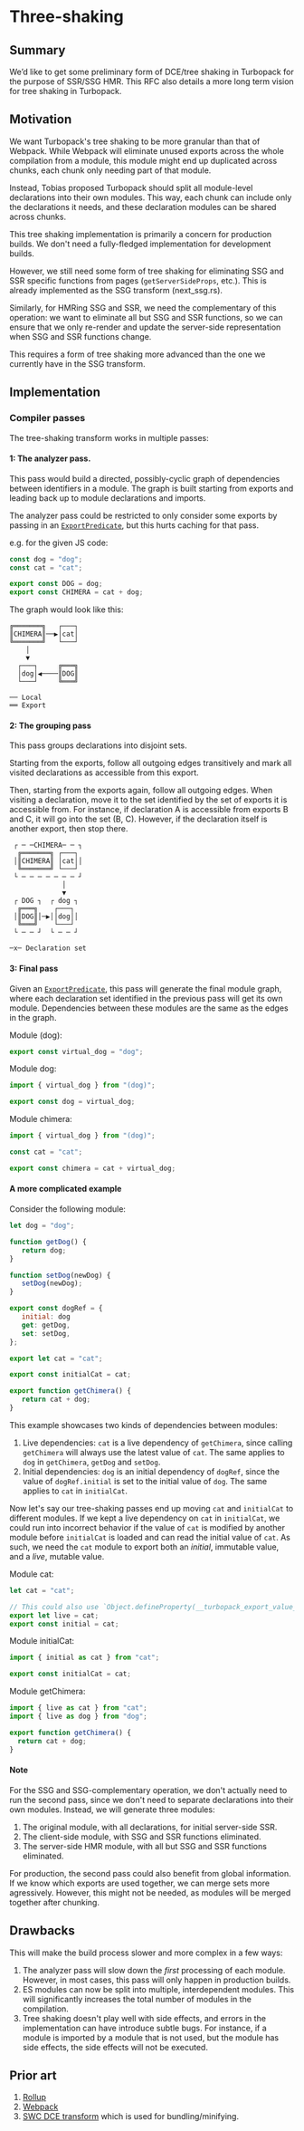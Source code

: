# Three-shaking

## Summary

We’d like to get some preliminary form of DCE/tree shaking in Turbopack for the
purpose of SSR/SSG HMR. This RFC also details a more long term vision for tree
shaking in Turbopack.

## Motivation

We want Turbopack's tree shaking to be more granular than that of Webpack.
While Webpack will eliminate unused exports across the whole compilation
from a module, this module might end up duplicated across chunks, each chunk
only needing part of that module.

Instead, Tobias proposed Turbopack should split all module-level
declarations into their own modules. This way, each chunk can include only
the declarations it needs, and these declaration modules can be shared
across chunks.

This tree shaking implementation is primarily a concern for production
builds. We don't need a fully-fledged implementation for development builds.

However, we still need some form of tree shaking for eliminating
SSG and SSR specific functions from pages (`getServerSideProps`, etc.). This
is already implemented as the SSG transform (next_ssg.rs).

Similarly, for HMRing SSG and SSR, we need the complementary of this
operation: we want to eliminate all but SSG and SSR functions, so we can
ensure that we only re-render and update the server-side representation
when SSG and SSR functions change.

This requires a form of tree shaking more advanced than the one we currently
have in the SSG transform.

## Implementation

### Compiler passes

The tree-shaking transform works in multiple passes:

#### 1: The analyzer pass.

This pass would build a directed, possibly-cyclic graph of dependencies
between identifiers in a module. The graph is built starting from exports
and leading back up to module declarations and imports.

The analyzer pass could be restricted to only consider some exports by
passing in an [`ExportPredicate`], but this hurts caching for that pass.

e.g. for the given JS code:

```js
const dog = "dog";
const cat = "cat";

export const DOG = dog;
export const CHIMERA = cat + dog;
```

The graph would look like this:

```text
╔═══════╗   ┌───┐
║CHIMERA║──▶│cat│
╚═══════╝   └───┘
    │
    ▼
  ┌───┐     ╔═══╗
  │dog│◀────║DOG║
  └───┘     ╚═══╝

── Local
══ Export
```

#### 2: The grouping pass

This pass groups declarations into disjoint sets.

Starting from the exports, follow all outgoing edges transitively and mark
all visited declarations as accessible from this export.

Then, starting from the exports again, follow all outgoing edges. When
visiting a declaration, move it to the set identified by the set of exports
it is accessible from. For instance, if declaration A is accessible from
exports B and C, it will go into the set (B, C). However, if the declaration
itself is another export, then stop there.

```text
 ┌ ─ ─CHIMERA─ ─ ┐
  ╔═══════╗ ┌───┐
 │║CHIMERA║ │cat││
  ╚═══════╝ └───┘
 └ ─ ─ ─ ─ ─ ─ ─ ┘
             │
             ▼
 ┌ DOG ┐  ┌ dog ┐
  ╔═══╗    ┌───┐
 │║DOG║│─▶││dog││
  ╚═══╝    └───┘
 └ ─ ─ ┘  └ ─ ─ ┘

─x─ Declaration set
```

#### 3: Final pass

Given an [`ExportPredicate`], this pass will generate the final module
graph, where each declaration set identified in the previous pass will get
its own module. Dependencies between these modules are the same as the
edges in the graph.

Module (dog):

```js
export const virtual_dog = "dog";
```

Module dog:

```js
import { virtual_dog } from "(dog)";

export const dog = virtual_dog;
```

Module chimera:

```js
import { virtual_dog } from "(dog)";

const cat = "cat";

export const chimera = cat + virtual_dog;
```

#### A more complicated example

Consider the following module:

```js
let dog = "dog";

function getDog() {
   return dog;
}

function setDog(newDog) {
   setDog(newDog);
}

export const dogRef = {
   initial: dog
   get: getDog,
   set: setDog,
};

export let cat = "cat";

export const initialCat = cat;

export function getChimera() {
   return cat + dog;
}
```

This example showcases two kinds of dependencies between modules:

1. Live dependencies: `cat` is a live dependency of `getChimera`, since
   calling `getChimera` will always use the latest value of `cat`. The same
   applies to `dog` in `getChimera`, `getDog` and `setDog`.
2. Initial dependencies: `dog` is an initial dependency of `dogRef`, since
   the value of `dogRef.initial` is set to the initial value of `dog`. The
   same applies to `cat` in `initialCat`.

Now let's say our tree-shaking passes end up moving `cat` and `initialCat`
to different modules. If we kept a live dependency on `cat` in `initialCat`,
we could run into incorrect behavior if the value of `cat` is modified by
another module before `initialCat` is loaded and can read the initial value
of `cat`. As such, we need the `cat` module to export both an _initial_,
immutable value, and a _live_, mutable value.

Module cat:

```js
let cat = "cat";

// This could also use `Object.defineProperty(__turbopack_export_value__, ...)`.
export let live = cat;
export const initial = cat;
```

Module initialCat:

```js
import { initial as cat } from "cat";

export const initialCat = cat;
```

Module getChimera:

```js
import { live as cat } from "cat";
import { live as dog } from "dog";

export function getChimera() {
  return cat + dog;
}
```

#### Note

For the SSG and SSG-complementary operation, we don't actually need to run
the second pass, since we don't need to separate declarations into their
own modules. Instead, we will generate three modules:

1. The original module, with all declarations, for initial server-side SSR.
2. The client-side module, with SSG and SSR functions eliminated.
3. The server-side HMR module, with all but SSG and SSR functions
   eliminated.

For production, the second pass could also benefit from global information.
If we know which exports are used together, we can merge sets more
agressively. However, this might not be needed, as modules will be merged
together after chunking.

## Drawbacks

This will make the build process slower and more complex in a few ways:

1. The analyzer pass will slow down the _first_ processing of each module.
   However, in most cases, this pass will only happen in production builds.
2. ES modules can now be split into multiple, interdependent modules. This
   will significantly increases the total number of modules in the
   compilation.
3. Tree shaking doesn't play well with side effects, and errors in the
   implementation can have introduce subtle bugs. For instance, if a
   module is imported by a module that is not used, but the module has
   side effects, the side effects will not be executed.

## Prior art

1. [Rollup](https://rollupjs.org/guide/en/#tree-shaking)
2. [Webpack](https://webpack.js.org/guides/tree-shaking/)
3. [SWC DCE transform] which is used for bundling/minifying.

[swc dce transform]: https://github.com/swc-project/swc/blob/main/crates/swc_ecma_transforms_optimization/src/simplify/dce/mod.rs
[`exportpredicate`]: ./src/lib.rs
